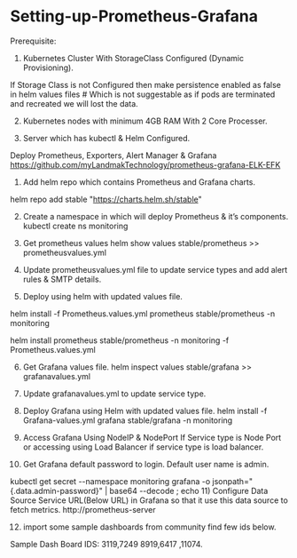 # Setting-up-Prometheus-Grafana


Prerequisite: 
 
1)	Kubernetes Cluster With StorageClass Configured (Dynamic Provisioning). 
 
If Storage Class is not Configured then make persistence enabled as false in helm
values files 	# Which is not suggestable as if pods are terminated and recreated we 
will lost the data. 
 
2)	Kubernetes nodes with minimum 4GB RAM With 2 Core Processer. 
 
3)	Server which has kubectl & Helm Configured. 
 
 
Deploy Prometheus, Exporters, Alert Manager & Grafana 
https://github.com/myLandmakTechnology/prometheus-grafana-ELK-EFK 
 
1)	Add helm repo which contains Prometheus and Grafana charts. 
 
 
helm repo add stable  "https://charts.helm.sh/stable" 
 
2)	Create a namespace in which will deploy Prometheus & it’s components. 
kubectl create ns monitoring 
 
3)	Get prometheus values 
 helm show values stable/prometheus >> prometheusvalues.yml 
 
4)	Update prometheusvalues.yml file to update service types and add alert rules & SMTP details. 
 
 
5)	Deploy using helm with updated values file. 
 
helm install -f Prometheus.values.yml prometheus stable/prometheus -n monitoring 
 
helm install prometheus stable/prometheus -n monitoring -f Prometheus.values.yml 
 
 
 
6)	Get Grafana values file. 
 helm inspect values stable/grafana >> grafanavalues.yml 
 
7)	Update grafanavalues.yml to update service type. 
 
 
 
8)	Deploy Grafana using Helm with updated values file. 
 helm install -f Grafana-values.yml grafana stable/grafana -n monitoring 
 
9)	Access Grafana Using NodeIP & NodePort If Service type is Node Port or accessing using Load Balancer if service type is load balancer. 
 
 
10)	Get Grafana default password to login. Default user name is admin. 
 
kubectl get secret --namespace monitoring grafana -o jsonpath="{.data.admin-password}" | base64 --decode ; echo 
11)	Configure Data Source Service URL(Below URL) in Grafana so that it use this data source to fetch metrics. 
 http://prometheus-server 
 
12)	import some sample dashboards from community find few ids below. 
 
Sample Dash Board IDS: 3119,7249 8919,6417 ,11074. 
